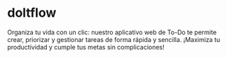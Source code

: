 # doltflow
Organiza tu vida con un clic: nuestro aplicativo web de To-Do te permite crear, priorizar y gestionar tareas de forma rápida y sencilla. ¡Maximiza tu productividad y cumple tus metas sin complicaciones!
